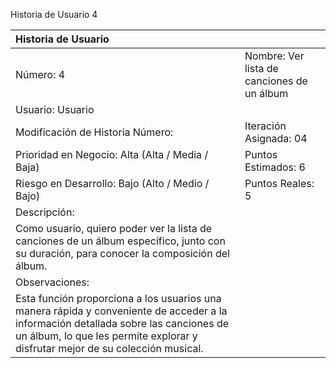 Historia de Usuario 4

| Historia de Usuario | |
| :- | :- |
| Número: 4 | Nombre: Ver lista de canciones de un álbum |
| Usuario: Usuario | |
| Modificación de Historia Número: | Iteración Asignada: 04 |
| Prioridad en Negocio: Alta (Alta / Media / Baja) | Puntos Estimados: 6 |
| Riesgo en Desarrollo: Bajo (Alto / Medio / Bajo) | Puntos Reales: 5 |
| Descripción: | |
| Como usuario, quiero poder ver la lista de canciones de un álbum específico, junto con su duración, para conocer la composición del álbum. | |
| Observaciones: | |
| Esta función proporciona a los usuarios una manera rápida y conveniente de acceder a la información detallada sobre las canciones de un álbum, lo que les permite explorar y disfrutar mejor de su colección musical. | |
